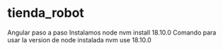 # tienda_robot
Angular paso a paso
Instalamos node 
nvm install 18.10.0
Comando para usar la version de node instalada
nvm use 18.10.0